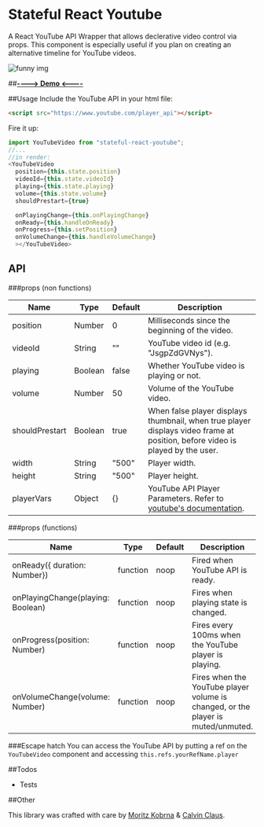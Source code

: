 # Stateful React Youtube
A React YouTube API Wrapper that allows declerative video control via props.
This component is especially useful if you plan on creating an alternative timeline for YouTube videos.

![funny img](http://i.giphy.com/H3oWbYbyhxedq.gif)

##**[----> Demo <----](https://calvinclaus.github.io/stateful-react-youtube/)**

##Usage
Include the YouTube API in your html file:
```HTML
<script src="https://www.youtube.com/player_api"></script>
```
Fire it up:
```javascript
import YouTubeVideo from "stateful-react-youtube";
//...
//in render:
<YouTubeVideo
  position={this.state.position}
  videoId={this.state.videoId}
  playing={this.state.playing}
  volume={this.state.volume}
  shouldPrestart={true}

  onPlayingChange={this.onPlayingChange}
  onReady={this.handleOnReady}
  onProgress={this.setPosition}
  onVolumeChange={this.handleVolumeChange}
  ></YouTubeVideo>

```
## API

###props (non functions)

<table>
  <thead>
    <tr>
      <th>Name</th>
      <th>Type</th>
      <th>Default</th>
      <th>Description</th>
    </tr>
  </thead><tbody>
    <tr>
      <td>position</td>
      <td>Number</td>
      <td>0</td>
      <td>Milliseconds since the beginning of the video.</td>
    </tr>
    <tr>
      <td>videoId</td>
      <td>String</td>
      <td>""</td>
      <td>YouTube video id (e.g. "JsgpZdGVNys").</td>
    </tr>
    <tr>
      <td>playing</td>
      <td>Boolean</td>
      <td>false</td>
      <td>Whether YouTube video is playing or not.</td>
    </tr>
    <tr>
      <td>volume</td>
      <td>Number</td>
      <td>50</td>
      <td>Volume of the YouTube video.</td>
    </tr>
    <tr>
      <td>shouldPrestart</td>
      <td>Boolean</td>
      <td>true</td>
      <td>When false player displays thumbnail, when true player displays video frame at position, before video is played by the user.</td>
    </tr>
    <tr>
      <td>width</td>
      <td>String</td>
      <td>"500"</td>
      <td>Player width.</td>
    </tr>
    <tr>
      <td>height</td>
      <td>String</td>
      <td>"500"</td>
      <td>Player height.</td>
    </tr>
    <tr>
      <td>playerVars</td>
      <td>Object</td>
      <td>{}</td>
      <td>YouTube API Player Parameters. Refer to <a href="https://developers.google.com/youtube/player_parameters?playerVersion=HTML5">youtube's documentation</a>.</td>
    </tr>
  </tbody></table>
  
###props (functions)
 
 <table><thead>
      <tr>
        <th>Name</th>
        <th>Type</th>
        <th>Default</th>
        <th>Description</th>
      </tr>
    </thead><tbody>
      <tr>
        <td>onReady({ duration: Number})</td>
        <td>function</td>
        <td>noop</td>
        <td>Fired when YouTube API is ready.</td>
      </tr>
      <tr>
        <td>onPlayingChange(playing: Boolean)</td>
        <td>function</td>
        <td>noop</td>
        <td>Fires when playing state is changed.</td>
      </tr>
      <tr>
        <td>onProgress(position: Number)</td>
        <td>function</td>
        <td>noop</td>
        <td>Fires every 100ms when the YouTube player is playing.</td>
      </tr>
      <tr>
        <td>onVolumeChange(volume: Number)</td>
        <td>function</td>
        <td>noop</td>
        <td>Fires when the YouTube player volume is changed, or the player is muted/unmuted.</td>
      </tr>
    </tbody></table>

###Escape hatch
You can access the YouTube API by putting a ref on the `YouTubeVideo` component and accessing `this.refs.yourRefName.player`

##Todos

- Tests

##Other

This library was crafted with care by [Moritz Kobrna](https://twitter.com/neuling2k) & [Calvin Claus](https://twitter.com/calvin_claus).
